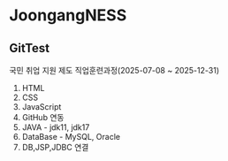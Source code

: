 # JoongangNESS

## GitTest

국민 취업 지원 제도 직업훈련과정(2025-07-08 ~ 2025-12-31)

1. HTML
2. CSS
3. JavaScript
4. GitHub 연동
5. JAVA - jdk11, jdk17
6. DataBase - MySQL, Oracle
7. DB,JSP,JDBC 연결
